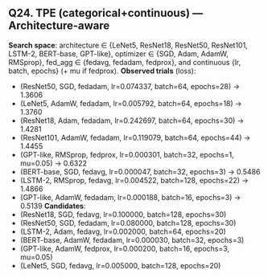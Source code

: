 ## Q24. TPE (categorical+continuous) — Architecture-aware
**Search space**: architecture ∈ {LeNet5, ResNet18, ResNet50, ResNet101, LSTM-2, BERT-base, GPT-like}, optimizer ∈ {SGD, Adam, AdamW, RMSprop}, fed_agg ∈ {fedavg, fedadam, fedprox}, and continuous {lr, batch, epochs} (+ mu if fedprox).
**Observed trials** (loss):
- (ResNet50, SGD, fedadam, lr=0.074337, batch=64, epochs=28) → 1.3606
- (LeNet5, AdamW, fedadam, lr=0.005792, batch=64, epochs=18) → 1.3760
- (ResNet18, Adam, fedadam, lr=0.242697, batch=64, epochs=30) → 1.4281
- (ResNet101, AdamW, fedadam, lr=0.119079, batch=64, epochs=44) → 1.4455
- (GPT-like, RMSprop, fedprox, lr=0.000301, batch=32, epochs=1, mu=0.05) → 0.6322
- (BERT-base, SGD, fedavg, lr=0.000047, batch=32, epochs=3) → 0.5486
- (LSTM-2, RMSprop, fedavg, lr=0.004522, batch=128, epochs=22) → 1.4866
- (GPT-like, AdamW, fedadam, lr=0.000188, batch=16, epochs=3) → 0.5139
**Candidates**:
- (ResNet18, SGD, fedavg, lr=0.100000, batch=128, epochs=30)
- (ResNet50, SGD, fedadam, lr=0.080000, batch=128, epochs=30)
- (LSTM-2, Adam, fedavg, lr=0.002000, batch=64, epochs=20)
- (BERT-base, AdamW, fedadam, lr=0.000030, batch=32, epochs=3)
- (GPT-like, AdamW, fedprox, lr=0.000200, batch=16, epochs=3, mu=0.05)
- (LeNet5, SGD, fedavg, lr=0.005000, batch=128, epochs=20)